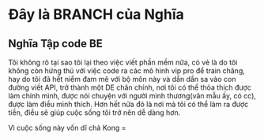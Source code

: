 # Đây là  BRANCH của Nghĩa

## Nghĩa Tập code BE

Tôi không rõ tại sao tôi lại theo việc viết phần mềm nữa, có vẻ là do tôi không còn hứng thú với việc code ra các mô hình vip pro để train chăng, hay do tôi đã hết niềm đam mê với
bộ môn này và dần dần sa vào con đường viết API, trở thành một DE chân chính, nơi tôi có thể thỏa thích được làm chính mình, được nói chuyện với người mình thương(văn mẫu ấy, có cc), được làm điều mình thích.
Hơn hết nữa đó là nơi mà tôi có thể làm ra được tiền, điều sẽ giúp cuộc sống tôi trở nên dễ dàng hơn.

Vì cuộc sống này vốn dĩ chả Kong =
